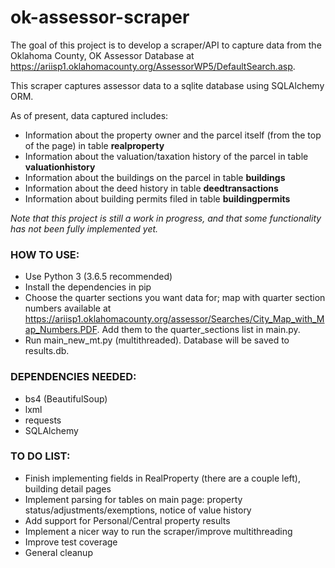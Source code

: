 # ok-assessor-scraper

The goal of this project is to develop a scraper/API to capture data from the Oklahoma County, OK Assessor Database at https://ariisp1.oklahomacounty.org/AssessorWP5/DefaultSearch.asp.

This scraper captures assessor data to a sqlite database using SQLAlchemy ORM.

As of present, data captured includes:
* Information about the property owner and the parcel itself (from the top of the page) in table **realproperty**
* Information about the valuation/taxation history of the parcel in table **valuationhistory**
* Information about the buildings on the parcel in table **buildings**
* Information about the deed history in table **deedtransactions**
* Information about building permits filed in table **buildingpermits**

*Note that this project is still a work in progress, and that some functionality has not been fully implemented yet.*

### HOW TO USE:
* Use Python 3 (3.6.5 recommended)
* Install the dependencies in pip
* Choose the quarter sections you want data for; map with quarter section numbers available at https://ariisp1.oklahomacounty.org/assessor/Searches/City_Map_with_Map_Numbers.PDF. Add them to the quarter_sections list in main.py.
* Run main_new_mt.py (multithreaded). Database will be saved to results.db.

### DEPENDENCIES NEEDED:
* bs4 (BeautifulSoup)
* lxml
* requests
* SQLAlchemy

### TO DO LIST:
* Finish implementing fields in RealProperty (there are a couple left), building detail pages
* Implement parsing for tables on main page: property status/adjustments/exemptions, notice of value history
* Add support for Personal/Central property results
* Implement a nicer way to run the scraper/improve multithreading
* Improve test coverage
* General cleanup